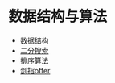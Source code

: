# 数据结构与算法

- [数据结构](./1-基本概念.md)
- [二分搜索](./binary_search.md)
- [排序算法](./sort.md)
- [剑指offer](./剑指offer.md)